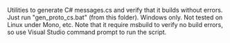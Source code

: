 Utilities to generate C# messages.cs and verify that it builds without errors.
Just run "gen_proto_cs.bat" (from this folder). Windows only. Not tested on Linux under Mono, etc.
Note that it require msbuild to verify no build errors, so use Visual Studio command prompt to run the script.
